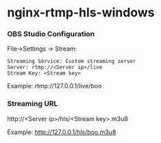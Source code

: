 # nginx-rtmp-hls-windows

### OBS Studio Configuration
File->Settings -> Stream:
```
Streaming Service: Custom streaming server
Server: rtmp://<Server ip>/live
Stream Key: <Stream key>
```

Example: rtmp://127.0.0.1/live/boo

### Streaming URL

http://&lt;Server ip&gt;/hls/&lt;Stream key&gt;.m3u8


Example: http://127.0.0.1/hls/boo.m3u8
